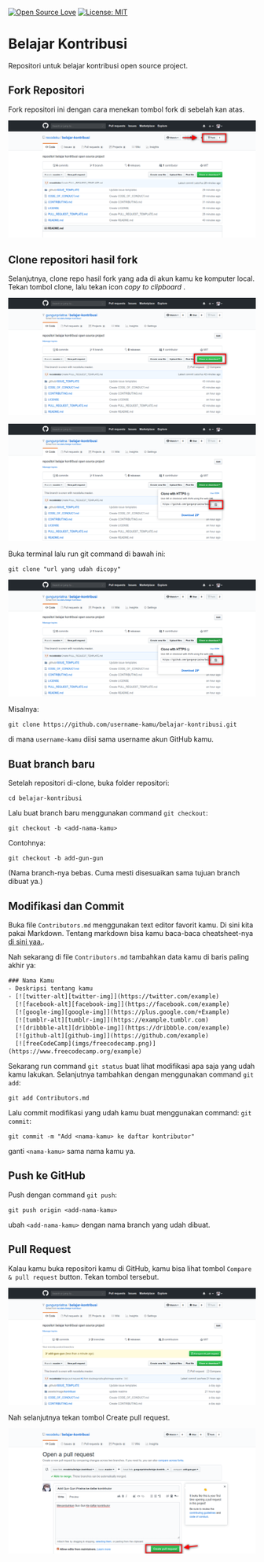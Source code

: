 [![Open Source Love](https://badges.frapsoft.com/os/v1/open-source.svg?v=103)](https://github.com/ellerbrock/open-source-badges/)
[![License: MIT](https://img.shields.io/badge/License-MIT-green.svg)](https://opensource.org/licenses/MIT)

# Belajar Kontribusi
Repositori untuk belajar kontribusi open source project.

## Fork Repositori
Fork repositori ini dengan cara menekan tombol fork di sebelah kan atas. 

![fork](assets/image/kontribusi/gambar_1.png)

## Clone repositori hasil fork
Selanjutnya, clone repo hasil fork yang ada di akun kamu ke komputer local. Tekan tombol clone, lalu tekan icon *copy to clipboard* .

![fork](assets/image/kontribusi/gambar_3.png)

![fork](assets/image/kontribusi/gambar_4.png)

Buka terminal lalu run git command di bawah ini:
```
git clone "url yang udah dicopy"
```

![fork](assets/image/kontribusi/gambar_4.png)

Misalnya:
```
git clone https://github.com/username-kamu/belajar-kontribusi.git
```
di mana `username-kamu` diisi sama username akun GitHub kamu.

## Buat branch baru
Setelah repositori di-clone, buka folder repositori:

```
cd belajar-kontribusi
```
Lalu buat branch baru menggunakan command `git checkout`:
```
git checkout -b <add-nama-kamu>
```

Contohnya:
```
git checkout -b add-gun-gun
```
(Nama branch-nya bebas. Cuma mesti disesuaikan sama tujuan branch dibuat ya.)

## Modifikasi dan Commit
Buka file `Contributors.md` menggunakan text editor favorit kamu. Di sini kita pakai Markdown. Tentang markdown bisa kamu baca-baca cheatsheet-nya [di sini yaa.](https://github.com/adam-p/markdown-here/wiki/Markdown-Cheatsheet).

Nah sekarang di file `Contributors.md` tambahkan data kamu di baris paling akhir ya: 

```
### Nama Kamu
- Deskripsi tentang kamu
- [![twitter-alt][twitter-img]](https://twitter.com/example)
  [![facebook-alt][facebook-img]](https://facebook.com/example)
  [![google-img][google-img]](https://plus.google.com/+Example)
  [![tumblr-alt][tumblr-img]](https://example.tumblr.com)
  [![dribbble-alt][dribbble-img]](https://dribbble.com/example)
  [![github-alt][github-img]](https://github.com/example)
  [![freeCodeCamp](imgs/freecodecamp.png)](https://www.freecodecamp.org/example)
```
Sekarang run command `git status` buat lihat modifikasi apa saja yang udah kamu lakukan. 
Selanjutnya tambahkan dengan menggunakan command `git add`:

```
git add Contributors.md
```
Lalu commit modifikasi yang udah kamu buat menggunakan command: `git commit`:
```
git commit -m "Add <nama-kamu> ke daftar kontributor"
```
ganti `<nama-kamu>` sama nama kamu ya.

## Push ke GitHub
Push dengan command `git push`:
```
git push origin <add-nama-kamu>
```
ubah `<add-nama-kamu>` dengan nama branch yang udah dibuat.

## Pull Request
Kalau kamu buka repositori kamu di GitHub, kamu bisa lihat tombol `Compare & pull request` button.  Tekan tombol tersebut.

![fork](assets/image/kontribusi/gambar_5.png)

Nah selanjutnya tekan tombol Create pull request.

![fork](assets/image/kontribusi/gambar_6.png)
